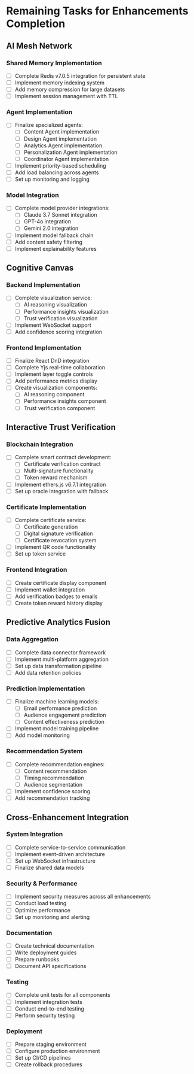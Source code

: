 # Remaining Tasks for Enhancements Completion

## AI Mesh Network

### Shared Memory Implementation
- [ ] Complete Redis v7.0.5 integration for persistent state
- [ ] Implement memory indexing system
- [ ] Add memory compression for large datasets
- [ ] Implement session management with TTL

### Agent Implementation
- [ ] Finalize specialized agents:
  - [ ] Content Agent implementation
  - [ ] Design Agent implementation
  - [ ] Analytics Agent implementation
  - [ ] Personalization Agent implementation
  - [ ] Coordinator Agent implementation
- [ ] Implement priority-based scheduling
- [ ] Add load balancing across agents
- [ ] Set up monitoring and logging

### Model Integration
- [ ] Complete model provider integrations:
  - [ ] Claude 3.7 Sonnet integration
  - [ ] GPT-4o integration
  - [ ] Gemini 2.0 integration
- [ ] Implement model fallback chain
- [ ] Add content safety filtering
- [ ] Implement explainability features

## Cognitive Canvas

### Backend Implementation
- [ ] Complete visualization service:
  - [ ] AI reasoning visualization
  - [ ] Performance insights visualization
  - [ ] Trust verification visualization
- [ ] Implement WebSocket support
- [ ] Add confidence scoring integration

### Frontend Implementation
- [ ] Finalize React DnD integration
- [ ] Complete Yjs real-time collaboration
- [ ] Implement layer toggle controls
- [ ] Add performance metrics display
- [ ] Create visualization components:
  - [ ] AI reasoning component
  - [ ] Performance insights component
  - [ ] Trust verification component

## Interactive Trust Verification

### Blockchain Integration
- [ ] Complete smart contract development:
  - [ ] Certificate verification contract
  - [ ] Multi-signature functionality
  - [ ] Token reward mechanism
- [ ] Implement ethers.js v6.7.1 integration
- [ ] Set up oracle integration with fallback

### Certificate Implementation
- [ ] Complete certificate service:
  - [ ] Certificate generation
  - [ ] Digital signature verification
  - [ ] Certificate revocation system
- [ ] Implement QR code functionality
- [ ] Set up token service

### Frontend Integration
- [ ] Create certificate display component
- [ ] Implement wallet integration
- [ ] Add verification badges to emails
- [ ] Create token reward history display

## Predictive Analytics Fusion

### Data Aggregation
- [ ] Complete data connector framework
- [ ] Implement multi-platform aggregation
- [ ] Set up data transformation pipeline
- [ ] Add data retention policies

### Prediction Implementation
- [ ] Finalize machine learning models:
  - [ ] Email performance prediction
  - [ ] Audience engagement prediction
  - [ ] Content effectiveness prediction
- [ ] Implement model training pipeline
- [ ] Add model monitoring

### Recommendation System
- [ ] Complete recommendation engines:
  - [ ] Content recommendation
  - [ ] Timing recommendation
  - [ ] Audience segmentation
- [ ] Implement confidence scoring
- [ ] Add recommendation tracking

## Cross-Enhancement Integration

### System Integration
- [ ] Complete service-to-service communication
- [ ] Implement event-driven architecture
- [ ] Set up WebSocket infrastructure
- [ ] Finalize shared data models

### Security & Performance
- [ ] Implement security measures across all enhancements
- [ ] Conduct load testing
- [ ] Optimize performance
- [ ] Set up monitoring and alerting

### Documentation
- [ ] Create technical documentation
- [ ] Write deployment guides
- [ ] Prepare runbooks
- [ ] Document API specifications

### Testing
- [ ] Complete unit tests for all components
- [ ] Implement integration tests
- [ ] Conduct end-to-end testing
- [ ] Perform security testing

### Deployment
- [ ] Prepare staging environment
- [ ] Configure production environment
- [ ] Set up CI/CD pipelines
- [ ] Create rollback procedures
